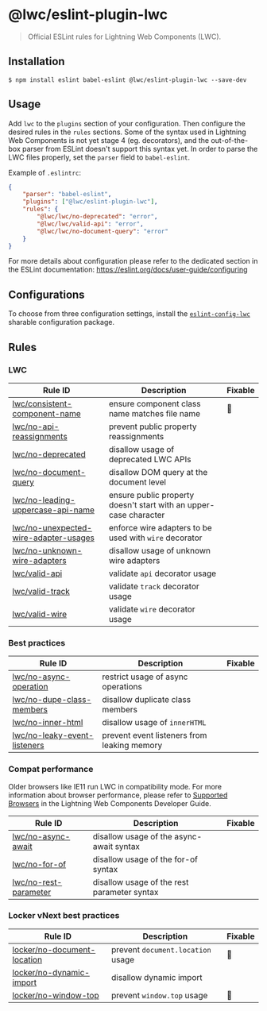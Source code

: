 # @lwc/eslint-plugin-lwc

> Official ESLint rules for Lightning Web Components (LWC).

## Installation

```
$ npm install eslint babel-eslint @lwc/eslint-plugin-lwc --save-dev
```

## Usage

Add `lwc` to the `plugins` section of your configuration. Then configure the desired rules in the `rules` sections. Some of the syntax used in Lightning Web Components is not yet stage 4 (eg. decorators), and the out-of-the-box parser from ESLint doesn't support this syntax yet. In order to parse the LWC files properly, set the `parser` field to `babel-eslint`.

Example of `.eslintrc`:

```json
{
    "parser": "babel-eslint",
    "plugins": ["@lwc/eslint-plugin-lwc"],
    "rules": {
        "@lwc/lwc/no-deprecated": "error",
        "@lwc/lwc/valid-api": "error",
        "@lwc/lwc/no-document-query": "error"
    }
}
```

For more details about configuration please refer to the dedicated section in the ESLint documentation: https://eslint.org/docs/user-guide/configuring

## Configurations

To choose from three configuration settings, install the [`eslint-config-lwc`](https://github.com/salesforce/eslint-config-lwc) sharable configuration package.

## Rules

### LWC

| Rule ID                                                                                    | Description                                                       | Fixable |
| ------------------------------------------------------------------------------------------ | ----------------------------------------------------------------- | ------- |
| [lwc/consistent-component-name](./docs/rules/consistent-component-name.md)                 | ensure component class name matches file name                     | 🔧      |
| [lwc/no-api-reassignments](./docs/rules/no-api-reassignments.md)                           | prevent public property reassignments                             |         |
| [lwc/no-deprecated](./docs/rules/no-deprecated.md)                                         | disallow usage of deprecated LWC APIs                             |         |
| [lwc/no-document-query](./docs/rules/no-document-query.md)                                 | disallow DOM query at the document level                          |         |
| [lwc/no-leading-uppercase-api-name](./docs/rules/no-leading-uppercase-api-name.md)         | ensure public property doesn't start with an upper-case character |         |
| [lwc/no-unexpected-wire-adapter-usages](./docs/rules/no-unexpected-wire-adapter-usages.md) | enforce wire adapters to be used with `wire` decorator            |         |
| [lwc/no-unknown-wire-adapters](./docs/rules/no-unknown-wire-adapters.md)                   | disallow usage of unknown wire adapters                           |         |
| [lwc/valid-api](./docs/rules/valid-api.md)                                                 | validate `api` decorator usage                                    |         |
| [lwc/valid-track](./docs/rules/valid-track.md)                                             | validate `track` decorator usage                                  |         |
| [lwc/valid-wire](./docs/rules/valid-wire.md)                                               | validate `wire` decorator usage                                   |         |

### Best practices

| Rule ID                                                                  | Description                                 | Fixable |
| ------------------------------------------------------------------------ | ------------------------------------------- | ------- |
| [lwc/no-async-operation](./docs/rules/no-async-operation.md)             | restrict usage of async operations          |         |
| [lwc/no-dupe-class-members](./docs/rules/no-dupe-class-members.md)       | disallow duplicate class members            |         |
| [lwc/no-inner-html](./docs/rules/no-inner-html.md)                       | disallow usage of `innerHTML`               |         |
| [lwc/no-leaky-event-listeners](./docs/rules/no-leaky-event-listeners.md) | prevent event listeners from leaking memory |         |

### Compat performance

Older browsers like IE11 run LWC in compatibility mode. For more information about browser performance, please refer to [Supported Browsers](http://developer.salesforce.com/docs/component-library/documentation/lwc/lwc.get_started_supported_browsers) in the Lightning Web Components Developer Guide.

| Rule ID                                                    | Description                                 | Fixable |
| ---------------------------------------------------------- | ------------------------------------------- | ------- |
| [lwc/no-async-await](./docs/rules/no-async-await.md)       | disallow usage of the async-await syntax    |         |
| [lwc/no-for-of](./docs/rules/no-for-of.md)                 | disallow usage of the for-of syntax         |         |
| [lwc/no-rest-parameter](./docs/rules/no-rest-parameter.md) | disallow usage of the rest parameter syntax |         |

### Locker vNext best practices

| Rule ID                                                             | Description                       | Fixable |
| ------------------------------------------------------------------- | --------------------------------- | ------- |
| [locker/no-document-location](./docs/rules/no-document-location.md) | prevent `document.location` usage | 🔧      |
| [locker/no-dynamic-import](./docs/rules/no-dynamic-import.md)       | disallow dynamic import           |         |
| [locker/no-window-top](./docs/rules/no-window-top.md)               | prevent `window.top` usage        | 🔧      |
